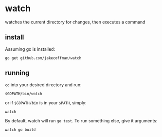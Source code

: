 watch
=====

watches the current directory for changes, then executes a command

install
----------

Assuming go is installed:

`go get github.com/jakecoffman/watch`

running
----------

`cd` into your desired directory and run:

`$GOPATH/bin/watch`

or if `$GOPATH/bin` is in your `$PATH`, simply: 

`watch`

By default, watch will run `go test`. To run something else, give it arguments:

`watch go build`